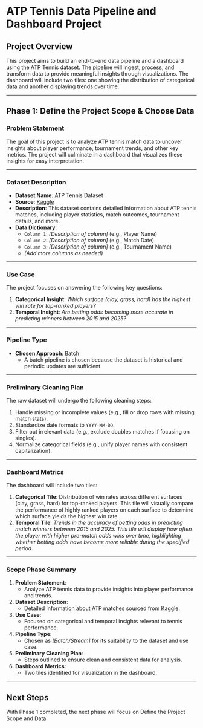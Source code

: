 # ATP Tennis Data Pipeline and Dashboard Project

## Project Overview

This project aims to build an end-to-end data pipeline and a dashboard using the ATP Tennis dataset. The pipeline will ingest, process, and transform data to provide meaningful insights through visualizations. The dashboard will include two tiles: one showing the distribution of categorical data and another displaying trends over time.

---

## Phase 1: Define the Project Scope & Choose Data

### Problem Statement
The goal of this project is to analyze ATP tennis match data to uncover insights about player performance, tournament trends, and other key metrics. The project will culminate in a dashboard that visualizes these insights for easy interpretation.

---

### Dataset Description

- **Dataset Name**: ATP Tennis Dataset
- **Source**: [Kaggle](https://www.kaggle.com/code/dissfya/atp-tennis-daily-pull?select=atp_tennis.csv)
- **Description**: This dataset contains detailed information about ATP tennis matches, including player statistics, match outcomes, tournament details, and more.
- **Data Dictionary**:
  - `Column 1`: *[Description of column]* (e.g., Player Name)
  - `Column 2`: *[Description of column]* (e.g., Match Date)
  - `Column 3`: *[Description of column]* (e.g., Tournament Name)
  - *(Add more columns as needed)*

---

### Use Case

The project focuses on answering the following key questions:
1. **Categorical Insight**: *Which surface (clay, grass, hard) has the highest win rate for top-ranked players?*  
2. **Temporal Insight**: *Are betting odds becoming more accurate in predicting winners between 2015 and 2025?* 

---

### Pipeline Type

- **Chosen Approach**: Batch  
  - A batch pipeline is chosen because the dataset is historical and periodic updates are sufficient.  

---

### Preliminary Cleaning Plan

The raw dataset will undergo the following cleaning steps:
1. Handle missing or incomplete values (e.g., fill or drop rows with missing match stats).
2. Standardize date formats to `YYYY-MM-DD`.
3. Filter out irrelevant data (e.g., exclude doubles matches if focusing on singles).
4. Normalize categorical fields (e.g., unify player names with consistent capitalization).
---

### Dashboard Metrics

The dashboard will include two tiles:
1. **Categorical Tile**: Distribution of win rates across different surfaces (clay, grass, hard) for top-ranked players. This tile will visually compare the performance of highly ranked players on each surface to determine which surface yields the highest win rate.
2. **Temporal Tile**: *Trends in the accuracy of betting odds in predicting match winners between 2015 and 2025. This tile will display how often the player with higher pre-match odds wins over time, highlighting whether betting odds have become more reliable during the specified period.*  

---

### Scope Phase Summary

1. **Problem Statement**:
   - Analyze ATP tennis data to provide insights into player performance and trends.
2. **Dataset Description**:
   - Detailed information about ATP matches sourced from Kaggle.
3. **Use Case**:
   - Focused on categorical and temporal insights relevant to tennis performance.
4. **Pipeline Type**:
   - Chosen as *[Batch/Stream]* for its suitability to the dataset and use case.
5. **Preliminary Cleaning Plan**:
   - Steps outlined to ensure clean and consistent data for analysis.
6. **Dashboard Metrics**:
   - Two tiles identified for visualization in the dashboard.

---

## Next Steps

With Phase 1 completed, the next phase will focus on Define the Project Scope and Data
